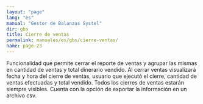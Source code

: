 ```yaml
---
layout: "page"
lang: "es"
manual: "Gestor de Balanzas Systel"
dir: gbs
title: Cierre de ventas
permalink: manuales/es/gbs/cierre-ventas/
name: page-23
---
```


Funcionalidad que permite cerrar el reporte de ventas y agrupar las mismas en cantidad de ventas y total dinerario vendido. 
Al cerrar ventas visualizará fecha y hora del cierre de ventas, usuario que ejecutó el cierre, cantidad de ventas efectuadas y total vendido.
Todos los cierres de ventas estarán siempre visibles.
Cuenta con la opción de exportar la información en un archivo csv.

